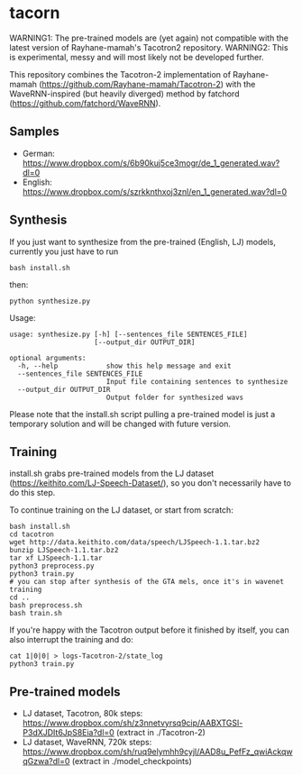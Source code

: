 # tacorn

WARNING1: The pre-trained models are (yet again) not compatible with the latest version of Rayhane-mamah's Tacotron2 repository.
WARNING2: This is experimental, messy and will most likely not be developed further.

This repository combines the Tacotron-2 implementation of Rayhane-mamah (https://github.com/Rayhane-mamah/Tacotron-2) with the WaveRNN-inspired (but heavily diverged) method by fatchord (https://github.com/fatchord/WaveRNN).

## Samples

- German: https://www.dropbox.com/s/6b90kuj5ce3mogr/de_1_generated.wav?dl=0
- English: https://www.dropbox.com/s/szrkknthxoj3znl/en_1_generated.wav?dl=0

## Synthesis

If you just want to synthesize from the pre-trained (English, LJ) models, currently you just have to run

```
bash install.sh
```
then:
```
python synthesize.py
```

Usage:
```
usage: synthesize.py [-h] [--sentences_file SENTENCES_FILE]
                     [--output_dir OUTPUT_DIR]

optional arguments:
  -h, --help            show this help message and exit
  --sentences_file SENTENCES_FILE
                        Input file containing sentences to synthesize
  --output_dir OUTPUT_DIR
                        Output folder for synthesized wavs
```

Please note that the install.sh script pulling a pre-trained model is just a temporary solution and will be changed with future version.

## Training

install.sh grabs pre-trained models from the LJ dataset (https://keithito.com/LJ-Speech-Dataset/), so you don't necessarily have to do this step.

To continue training on the LJ dataset, or start from scratch:
```
bash install.sh
cd tacotron
wget http://data.keithito.com/data/speech/LJSpeech-1.1.tar.bz2
bunzip LJSpeech-1.1.tar.bz2
tar xf LJSpeech-1.1.tar
python3 preprocess.py
python3 train.py
# you can stop after synthesis of the GTA mels, once it's in wavenet training
cd ..
bash preprocess.sh
bash train.sh
```

If you're happy with the Tacotron output before it finished by itself, you can also interrupt the training and do:
```
cat 1|0|0| > logs-Tacotron-2/state_log
python3 train.py 
```

## Pre-trained models

- LJ dataset, Tacotron, 80k steps: https://www.dropbox.com/sh/z3nnetvyrsq9cip/AABXTGSl-P3dXJDIt6JpS8Eia?dl=0
(extract in ./Tacotron-2)
- LJ dataset, WaveRNN, 720k steps: https://www.dropbox.com/sh/ruq9elymhh9cyjl/AAD8u_PefFz_qwiAckqwqGzwa?dl=0
(extract in ./model_checkpoints)
